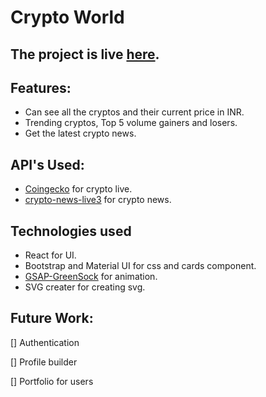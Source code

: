# Crypto World

The project is live [here](https://krypto-world.netlify.app).
------

## Features:

- Can see all the cryptos and their current price in INR.
- Trending cryptos, Top 5 volume gainers and losers.
- Get the latest crypto news.

## API's Used:

- [Coingecko](https://www.coingecko.com/) for crypto live.
- [crypto-news-live3](https://rapidapi.com/ddeshon/api/crypto-news-live3/) for crypto news.

## Technologies used

- React for UI.
- Bootstrap and Material UI for css and cards component.
- [GSAP-GreenSock](https://greensock.com/docs/v3/) for animation.
- SVG creater for creating svg.

## Future Work:

[] Authentication

[] Profile builder

[] Portfolio for users
